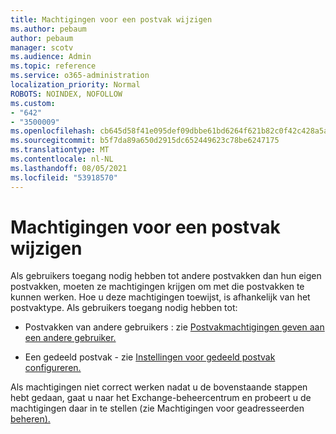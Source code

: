 ```yaml
---
title: Machtigingen voor een postvak wijzigen
ms.author: pebaum
author: pebaum
manager: scotv
ms.audience: Admin
ms.topic: reference
ms.service: o365-administration
localization_priority: Normal
ROBOTS: NOINDEX, NOFOLLOW
ms.custom:
- "642"
- "3500009"
ms.openlocfilehash: cb645d58f41e095def09dbbe61bd6264f621b82c0f42c428a5a88e702c0c950b
ms.sourcegitcommit: b5f7da89a650d2915dc652449623c78be6247175
ms.translationtype: MT
ms.contentlocale: nl-NL
ms.lasthandoff: 08/05/2021
ms.locfileid: "53918570"
---
```

# <a name="changing-permissions-on-a-mailbox"></a>Machtigingen voor een postvak wijzigen

Als gebruikers toegang nodig hebben tot andere postvakken dan hun eigen postvakken, moeten ze machtigingen krijgen om met die postvakken te kunnen werken. Hoe u deze machtigingen toewijst, is afhankelijk van het postvaktype. Als gebruikers toegang nodig hebben tot:
  
- Postvakken van andere gebruikers : zie [Postvakmachtigingen geven aan een andere gebruiker.](https://docs.microsoft.com/microsoft-365/admin/add-users/give-mailbox-permissions-to-another-user)
    
- Een gedeeld postvak - zie [Instellingen voor gedeeld postvak configureren.](https://docs.microsoft.com/microsoft-365/admin/email/configure-a-shared-mailbox#add-or-remove-members)
    
Als machtigingen niet correct werken nadat u de bovenstaande stappen hebt gedaan, gaat u naar het Exchange-beheercentrum en probeert u de machtigingen daar in te stellen (zie Machtigingen voor geadresseerden [beheren).](https://technet.microsoft.com/library/jj919240%28v=exchg.150%29.aspx)
  
